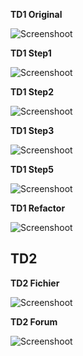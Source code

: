 __TD1 Original__

![Screenshoot](tdMAPC/app/src/main/java/td1/original/td1_original.png "PlantUML Td1_original")

__TD1 Step1__

![Screenshoot](tdMAPC/app/src/main/java/td1/step1/td1_step1.png "PlantUML Td1_step1")

__TD1 Step2__

![Screenshoot](tdMAPC/app/src/main/java/td1/step2/td1_step2.png "PlantUML Td1_step2")

__TD1 Step3__

![Screenshoot](tdMAPC/app/src/main/java/td1/step3/td1_step3.png "PlantUML Td1_step3")

__TD1 Step5__

![Screenshoot](tdMAPC/app/src/main/java/td1/step5/td1_step5.png "PlantUML Td1_step5")

__TD1 Refactor__

![Screenshoot](tdMAPC/app/src/main/java/td1/refactor/td1_refactor_ProfVersion.png "PlantUML Td1_refactor")


## TD2

__TD2 Fichier__

![Screenshoot](tdMAPC/app/src/main/java/td2/Fichier/td2_Fichier.png "PlantUML Td2_Fichier")

__TD2 Forum__

![Screenshoot](tdMAPC/app/src/main/java/td2/Forum/td2_Forum.png "PlantUML Td2_Forum")